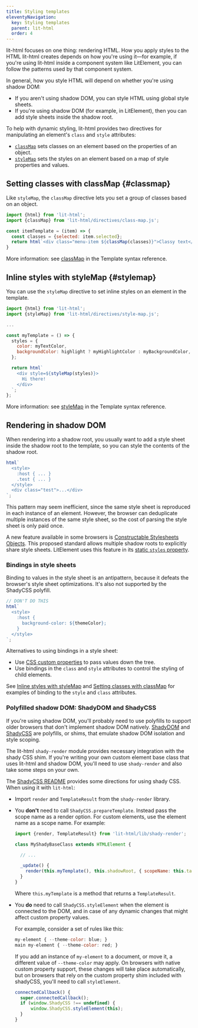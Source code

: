 ```yaml
---
title: Styling templates
eleventyNavigation:
  key: Styling templates
  parent: lit-html
  order: 4
---
```


lit-html focuses on one thing: rendering HTML. How you apply styles to the HTML lit-html creates depends on how you're using it—for example, if you're using lit-html inside a component system like LitElement, you can follow the patterns used by that component system.

In general, how you style HTML will depend on whether you're using shadow DOM:

*   If you aren't using shadow DOM, you can style HTML using global style sheets.
*   If you're using shadow DOM (for example, in LitElement), then you can add style sheets inside the shadow root.

To help with dynamic styling, lit-html provides two directives for manipulating an element's `class` and `style` attributes:

*   [`classMap`](/docs/v1/lit-html/template-reference/#classmap) sets classes on an element based on the properties of an object.
*   [`styleMap`](/docs/v1/lit-html/template-reference/#stylemap) sets the styles on an element based on a map of style properties and values.

## Setting classes with classMap {#classmap}

Like `styleMap`, the `classMap` directive lets you set a group of classes based on an object.

```js
import {html} from 'lit-html';
import {classMap} from 'lit-html/directives/class-map.js';

const itemTemplate = (item) => {
  const classes = {selected: item.selected};
  return html`<div class="menu-item ${classMap(classes)}">Classy text</div>`;
}
```

More information: see [classMap](/docs/v1/lit-html/template-reference/#classmap) in the Template syntax reference.

## Inline styles with styleMap {#stylemap}

You can use the `styleMap` directive to set inline styles on an element in the template.

```js
import {html} from 'lit-html';
import {styleMap} from 'lit-html/directives/style-map.js';

...

const myTemplate = () => {
  styles = {
    color: myTextColor,
    backgroundColor: highlight ? myHighlightColor : myBackgroundColor,
  };

  return html`
    <div style=${styleMap(styles)}>
      Hi there!
    </div>
  `;
};
```

More information: see [styleMap](/docs/v1/lit-html/template-reference/#stylemap) in the Template syntax reference.

## Rendering in shadow DOM

When rendering into a shadow root, you usually want to add a style sheet inside the shadow root to the template, so you can style the contents of the shadow root.

```js
html`
  <style>
    :host { ... }
    .test { ... }
  </style>
  <div class="test">...</div>
`;
```

This pattern may seem inefficient, since the same style sheet is reproduced in each instance of an element. However, the browser can deduplicate multiple instances of the same style sheet, so the cost of parsing the style sheet is only paid once.

A new feature available in some browsers is <a href="https://wicg.github.io/construct-stylesheets/" target="_blank" rel="noopener">Constructable Stylesheets Objects</a>. This proposed standard allows multiple shadow roots to explicitly share style sheets. LitElement uses this feature in its [static `styles` property](/docs/v1/components/styles/#add-styles).

### Bindings in style sheets

Binding to values in the style sheet is an antipattern, because it defeats the browser's style sheet optimizations. It's also not supported by the ShadyCSS polyfill.

```js
// DON'T DO THIS
html`
  <style>
    :host {
      background-color: ${themeColor};
    }
  </style>
`;
```

Alternatives to using bindings in a style sheet:

*   Use <a href="https://developer.mozilla.org/en-US/docs/Web/CSS/--*" target="_blank" rel="noopener">CSS custom properties</a> to pass values down the tree.
*   Use bindings in the `class` and `style` attributes to control the styling of child elements.

See [Inline styles with styleMap](#stylemap) and [Setting classes with classMap](#classmap) for examples of binding to the `style` and `class` attributes.


### Polyfilled shadow DOM: ShadyDOM and ShadyCSS

If you're using shadow DOM, you'll probably need to use polyfills to support older browsers that don't implement shadow DOM natively. <a href="https://github.com/webcomponents/polyfills/tree/master/packages/shadydom" target="_blank" rel="noopener">ShadyDOM</a> and <a href="https://github.com/webcomponents/polyfills/tree/master/packages/shadycss" target="_blank" rel="noopener">ShadyCSS</a> are polyfills, or shims, that emulate shadow DOM isolation and style scoping.

The lit-html `shady-render` module provides necessary integration with the shady CSS shim. If you're writing your own custom element base class that uses lit-html and shadow DOM, you'll need to use `shady-render` and also take some steps on your own.

The <a href="https://github.com/webcomponents/polyfills/tree/master/packages/shadycss#usage" target="_blank" rel="noopener">ShadyCSS README</a> provides some directions for using shady CSS. When using it with `lit-html`:

*   Import `render` and `TemplateResult` from the `shady-render` library.
*   You **don't** need to call `ShadyCSS.prepareTemplate`.  Instead pass the scope name as a render option. For custom elements, use the element name as a scope name. For example:

    ```js
    import {render, TemplateResult} from 'lit-html/lib/shady-render';

    class MyShadyBaseClass extends HTMLElement {

      // ...

      _update() {
        render(this.myTemplate(), this.shadowRoot, { scopeName: this.tagName.toLowerCase() });
      }
    }
    ```

    Where `this.myTemplate` is a method that returns a `TemplateResult`.

*   You **do** need to call `ShadyCSS.styleElement` when the element is connected to the DOM, and in case of any dynamic changes that might affect custom property values.

	For example, consider a set of rules like this:
    ```js
    my-element { --theme-color: blue; }
	main my-element { --theme-color: red; }
    ```

	If you add an instance of `my-element` to a document, or move it, a different value of `--theme-color` may apply. On browsers with native custom property support, these changes will take place automatically, but on browsers that rely on the custom property shim included with shadyCSS, you'll need to call `styleElement`.

    ```js
    connectedCallback() {
      super.connectedCallback();
      if (window.ShadyCSS !== undefined) {
          window.ShadyCSS.styleElement(this);
      }
    }
    ```

